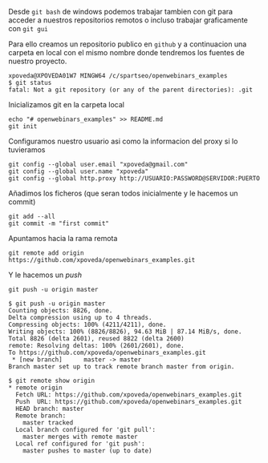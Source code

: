 Desde `git bash` de windows podemos trabajar tambien con git para acceder a nuestros repositorios remotos o incluso trabajar graficamente 
con `git gui`

Para ello creamos un repositorio publico en `github` y a continuacion una carpeta en local con el mismo nombre donde tendremos
los fuentes de nuestro proyecto.

```
xpoveda@XPOVEDA01W7 MINGW64 /c/spartseo/openwebinars_examples
$ git status
fatal: Not a git repository (or any of the parent directories): .git
```

Inicializamos git en la carpeta local

```
echo "# openwebinars_examples" >> README.md
git init
```

Configuramos nuestro usuario asi como la informacion del proxy si lo tuvieramos
```
git config --global user.email "xpoveda@gmail.com"
git config --global user.name "xpoveda"
git config --global http.proxy http://USUARIO:PASSWORD@SERVIDOR:PUERTO
```

Añadimos los ficheros (que seran todos inicialmente y le hacemos un commit)
```
git add --all
git commit -m "first commit"
```

Apuntamos hacia la rama remota
```
git remote add origin https://github.com/xpoveda/openwebinars_examples.git
```

Y le hacemos un *push*
```
git push -u origin master
```

```
$ git push -u origin master
Counting objects: 8826, done.
Delta compression using up to 4 threads.
Compressing objects: 100% (4211/4211), done.
Writing objects: 100% (8826/8826), 94.63 MiB | 87.14 MiB/s, done.
Total 8826 (delta 2601), reused 8822 (delta 2600)
remote: Resolving deltas: 100% (2601/2601), done.
To https://github.com/xpoveda/openwebinars_examples.git
 * [new branch]      master -> master
Branch master set up to track remote branch master from origin.
```
```
$ git remote show origin
* remote origin
  Fetch URL: https://github.com/xpoveda/openwebinars_examples.git
  Push  URL: https://github.com/xpoveda/openwebinars_examples.git
  HEAD branch: master
  Remote branch:
    master tracked
  Local branch configured for 'git pull':
    master merges with remote master
  Local ref configured for 'git push':
    master pushes to master (up to date)
 ```
 
